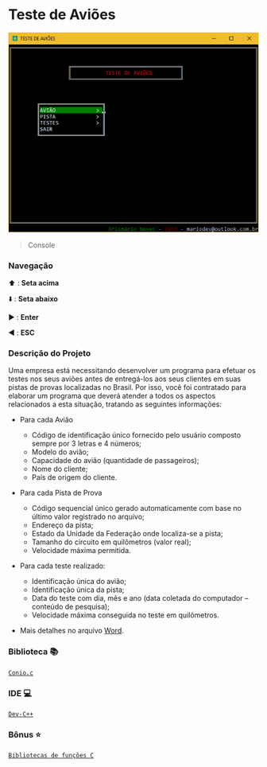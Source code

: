 # Teste de Aviões

![](Arquivos/E1sPrNge9B.gif)
> Console

### Navegação

:arrow_up: : **Seta acima**

:arrow_down: : **Seta abaixo**

:arrow_forward: : **Enter**

:arrow_backward: :  **ESC**

### Descrição do Projeto

Uma empresa está necessitando desenvolver um programa para efetuar os testes nos seus aviões antes de entregá-los aos seus clientes em suas pistas de provas localizadas no Brasil. Por isso, você foi contratado para elaborar um programa que deverá atender a todos os aspectos relacionados a esta situação, tratando as seguintes informações:

-	Para cada Avião
	-	Código de identificação único fornecido pelo usuário composto sempre por 3 letras e 4 números;
	-	Modelo do avião;
	-	Capacidade do avião (quantidade de passageiros);
	-	Nome do cliente;
	-	País de origem do cliente.

-	Para cada Pista de Prova
	-	Código sequencial único gerado automaticamente com base no último valor registrado no arquivo;
	-	Endereço da pista;
	-	Estado da Unidade da Federação onde localiza-se a pista;
	-	Tamanho do circuito em quilômetros (valor real);
	-	Velocidade máxima permitida.

-	Para cada teste realizado:
	-	Identificação única do avião;
	-	Identificação única da pista;
	-	Data do teste com dia, mês e ano (data coletada do computador – conteúdo de pesquisa);
	-	Velocidade máxima conseguida no teste em quilômetros.

- Mais detalhes no arquivo [Word](https://github.com/arismarioneves/TesteAvioes/blob/master/Arquivos/Projeto.doc).

### Biblioteca :books:

[`Conio.c`](https://github.com/arismarioneves/TesteAvioes/blob/master/Arquivos/conio.c)

### IDE :computer:

[`Dev-C++`](https://sourceforge.net/projects/orwelldevcpp/)

### Bônus :star:

[`Bibliotecas de funções C`](https://github.com/arismarioneves/TesteAvioes/blob/master/Arquivos/conio.c)

